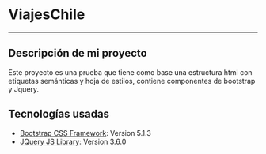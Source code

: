 # ViajesChile

 ***
 ## Descripción de mi proyecto

 Este proyecto es una prueba que tiene como base una estructura html con etiquetas semánticas y hoja de estilos, contiene componentes de bootstrap y Jquery.

 ## Tecnologías usadas

* [Bootstrap CSS Framework](https://getbootstrap.com/): Version 5.1.3
* [JQuery JS Library](https://jquery.com/): Version 3.6.0
